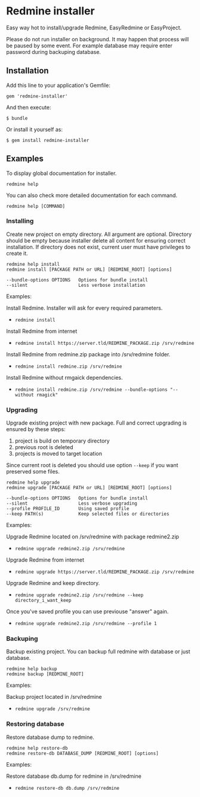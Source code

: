 # Redmine installer

Easy way hot to install/upgrade Redmine, EasyRedmine or EasyProject.

Please do not run installer on background. It may happen that process will be paused by some event. For example database may require enter password during backuping database.

## Installation

Add this line to your application's Gemfile:

```
gem 'redmine-installer'
```

And then execute:

```
$ bundle
```

Or install it yourself as:

```
$ gem install redmine-installer
```

## Examples

To display global documentation for installer.

```
redmine help
```

You can also check more detailed documentation for each command.

```
redmine help [COMMAND]
```

### Installing

Create new project on empty directory. All argument are optional. Directory should be empty because installer delete all content for ensuring correct installation. If directory does not exist, current user must have privileges to create it.

```
redmine help install
redmine install [PACKAGE PATH or URL] [REDMINE_ROOT] [options]
```

```
--bundle-options OPTIONS   Options for bundle install
--silent                   Less verbose installation
```

Examples:

Install Redmine. Installer will ask for every required parameters.
- `redmine install`

Install Redmine from internet
- `redmine install https://server.tld/REDMINE_PACKAGE.zip /srv/redmine`

Install Redmine from redmine.zip package into /srv/redmine folder.
- `redmine install redmine.zip /srv/redmine`

Install Redmine without rmgaick dependencies.
- `redmine install redmine.zip /srv/redmine --bundle-options "--without rmagick"`

### Upgrading

Upgrade existing project with new package. Full and correct upgrading is ensured by these steps:
1. project is build on temporary directory
2. previous root is deleted
3. projects is moved to target location

Since current root is deleted you should use option `--keep` if you want preserved some files.


```
redmine help upgrade
redmine upgrade [PACKAGE PATH or URL] [REDMINE_ROOT] [options]
```

```
--bundle-options OPTIONS   Options for bundle install
--silent                   Less verbose upgrading
--profile PROFILE_ID       Using saved profile
--keep PATH(s)             Keep selected files or directories
```

Examples:

Upgrade Redmine located on /srv/redmine with package redmine2.zip
- `redmine upgrade redmine2.zip /srv/redmine`

Upgrade Redmine from internet
- `redmine upgrade https://server.tld/REDMINE_PACKAGE.zip /srv/redmine`

Upgrade Redmine and keep directory.
- `redmine upgrade redmine2.zip /srv/redmine --keep directory_i_want_keep`

Once you've saved profile you can use previouse "answer" again.
- `redmine upgrade redmine2.zip /srv/redmine --profile 1`

### Backuping

Backup existing project. You can backup full redmine with database or just database.

```
redmine help backup
redmine backup [REDMINE_ROOT]
```

Examples:

Backup project located in /srv/redmine
- `redmine upgrade /srv/redmine`

### Restoring database

Restore database dump to redmine.

```
redmine help restore-db
redmine restore-db DATABASE_DUMP [REDMINE_ROOT] [options]
```

Examples:

Restore database db.dump for redmine in /srv/redmine
- `redmine restore-db db.dump /srv/redmine`
